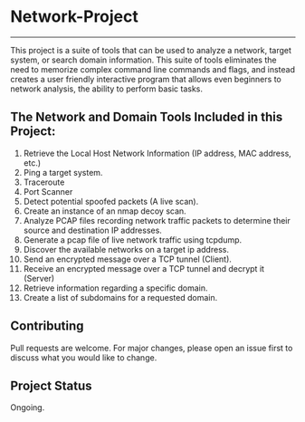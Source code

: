 # Network-Project
---
This project is a suite of tools that can be used to analyze a network, target system, or search domain information. 
This suite of tools eliminates the need to memorize complex command line commands and flags, and instead creates a user friendly interactive program that allows even beginners to network analysis, the ability to perform basic tasks.

## The Network and Domain Tools Included in this Project:
1. Retrieve the Local Host Network Information (IP address, MAC address, etc.)  
2. Ping a target system.
3. Traceroute
4. Port Scanner
5. Detect potential spoofed packets (A live scan).  
6. Create an instance of an nmap decoy scan. 
7. Analyze PCAP files recording network traffic packets to determine their source and destination IP addresses. 
8. Generate a pcap file of live network traffic using tcpdump. 
9. Discover the available networks on a target ip address.
10. Send an encrypted message over a TCP tunnel (Client).
11. Receive an encrypted message over a TCP tunnel and decrypt it (Server)
12. Retrieve information regarding a specific domain. 
13. Create a list of subdomains for a requested domain. 


## Contributing
Pull requests are welcome. For major changes, please open an issue first to discuss what you would like to change.

## Project Status
Ongoing.
    
